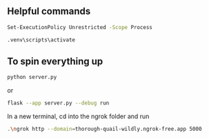 ## Helpful commands
```bash
Set-ExecutionPolicy Unrestricted -Scope Process

.venv\scripts\activate
```

## To spin everything up
```bash
python server.py
```
or

```bash
flask --app server.py --debug run
```

In a new terminal, cd into the ngrok folder and run
```bash
.\ngrok http --domain=thorough-quail-wildly.ngrok-free.app 5000
```